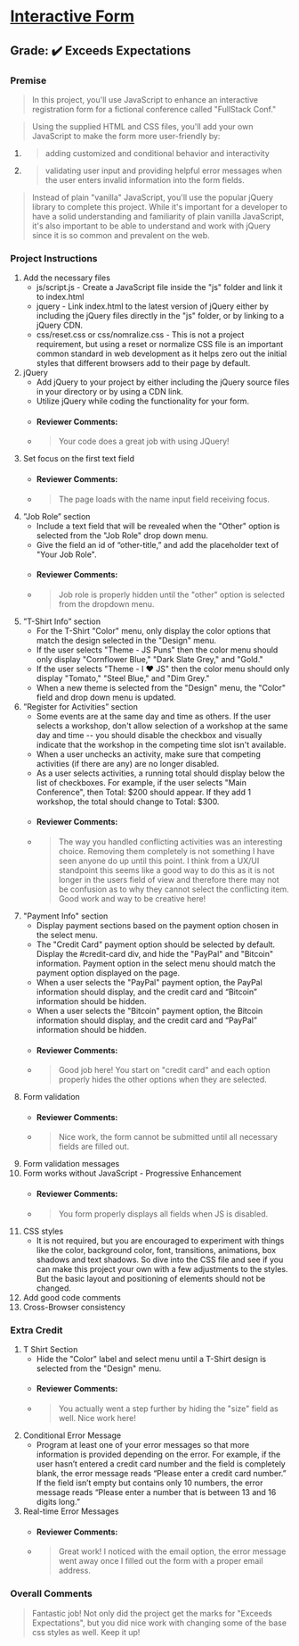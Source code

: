 # [Interactive Form](https://gsosa2000.github.io/Interactive-Form/)
## **Grade:** :heavy_check_mark: Exceeds Expectations
### **Premise** 
> In this project, you'll use JavaScript to enhance an interactive registration form for a fictional conference called "FullStack Conf."

> Using the supplied HTML and CSS files, you'll add your own JavaScript to make the form more user-friendly by:

1. > adding customized and conditional behavior and interactivity

2. >validating user input and providing helpful error messages when the user enters invalid information into the form fields.

> Instead of plain "vanilla" JavaScript, you'll use the popular jQuery library to complete this project. While it's important for a developer to have a solid understanding and familiarity of plain vanilla JavaScript, it's also important to be able to understand and work with jQuery since it is so common and prevalent on the web.
### **Project Instructions**
1. Add the necessary files
   - js/script.js - Create a JavaScript file inside the "js" folder and link it to index.html
   - jquery - Link index.html to the latest version of jQuery either by including the jQuery files directly in the "js" folder, or by linking to a jQuery CDN.
   - css/reset.css or css/nomralize.css - This is not a project requirement, but using a reset or normalize CSS file is an important common standard in web development as it helps zero out the initial styles that different browsers add to their page by default.
2. jQuery
   - Add jQuery to your project by either including the jQuery source files in your directory or by using a CDN link.
   - Utilize jQuery while coding the functionality for your form.
   - #### Reviewer Comments:
   - > Your code does a great job with using JQuery!
3. Set focus on the first text field
   - #### Reviewer Comments:
   - > The page loads with the name input field receiving focus.
4. ”Job Role” section
   - Include a text field that will be revealed when the "Other" option is selected from the "Job Role" drop down menu.
   - Give the field an id of “other-title,” and add the placeholder text of "Your Job Role".
   - #### Reviewer Comments:
   - > Job role is properly hidden until the "other" option is selected from the dropdown menu.
5. ”T-Shirt Info” section
   - For the T-Shirt "Color" menu, only display the color options that match the design selected in the "Design" menu.
   - If the user selects "Theme - JS Puns" then the color menu should only display "Cornflower Blue," "Dark Slate Grey," and "Gold."
   - If the user selects "Theme - I ♥ JS" then the color menu should only display "Tomato," "Steel Blue," and "Dim Grey."
   - When a new theme is selected from the "Design" menu, the "Color" field and drop down menu is updated.
6. ”Register for Activities” section
   - Some events are at the same day and time as others. If the user selects a workshop, don't allow selection of a workshop at the same day and time -- you should disable the checkbox and visually indicate that the workshop in the competing time slot isn't available.
   - When a user unchecks an activity, make sure that competing activities (if there are any) are no longer disabled.
   - As a user selects activities, a running total should display below the list of checkboxes. For example, if the user selects "Main Conference", then Total: $200 should appear. If they add 1 workshop, the total should change to Total: $300.
   - #### Reviewer Comments:
   - > The way you handled conflicting activities was an interesting choice. Removing them completely is not something I have seen anyone do up until this point. I think from a UX/UI standpoint this seems like a good way to do this as it is not longer in the users field of view and therefore there may not be confusion as to why they cannot select the conflicting item. Good work and way to be creative here!
7. "Payment Info" section
   - Display payment sections based on the payment option chosen in the select menu.
   - The "Credit Card" payment option should be selected by default. Display the #credit-card div, and hide the "PayPal" and "Bitcoin" information. Payment option in the select menu should match the payment option displayed on the page.
   - When a user selects the "PayPal" payment option, the PayPal information should display, and the credit card and “Bitcoin” information should be hidden.
   - When a user selects the "Bitcoin" payment option, the Bitcoin information should display, and the credit card and “PayPal” information should be hidden.
   - #### Reviewer Comments:
   - > Good job here! You start on "credit card" and each option properly hides the other options when they are selected.
8. Form validation
   - #### Reviewer Comments:
   - > Nice work, the form cannot be submitted until all necessary fields are filled out.
9. Form validation messages
10. Form works without JavaScript - Progressive Enhancement
    - #### Reviewer Comments:
    - > You form properly displays all fields when JS is disabled.
11. CSS styles
    - It is not required, but you are encouraged to experiment with things like the color, background color, font, transitions, animations, box shadows and text shadows. So dive into the CSS file and see if you can make this project your own with a few adjustments to the styles. But the basic layout and positioning of elements should not be changed.
12. Add good code comments
13. Cross-Browser consistency
### Extra Credit
1. T Shirt Section
   - Hide the "Color" label and select menu until a T-Shirt design is selected from the "Design" menu.
   - #### Reviewer Comments:
   - > You actually went a step further by hiding the "size" field as well. Nice work here!
2. Conditional Error Message
   - Program at least one of your error messages so that more information is provided depending on the error. For example, if the user hasn’t entered a credit card number and the field is completely blank, the error message reads “Please enter a credit card number.” If the field isn’t empty but contains only 10 numbers, the error message reads “Please enter a number that is between 13 and 16 digits long.”
3. Real-time Error Messages
   - #### Reviewer Comments:
   - > Great work! I noticed with the email option, the error message went away once I filled out the form with a proper email address.
### Overall Comments
> Fantastic job! Not only did the project get the marks for "Exceeds Expectations", but you did nice work with changing some of the base css styles as well. Keep it up!
